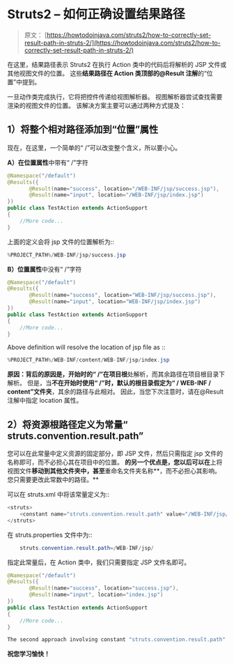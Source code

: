 # Struts2 – 如何正确设置结果路径

> 原文： [https://howtodoinjava.com/struts2/how-to-correctly-set-result-path-in-struts-2/](https://howtodoinjava.com/struts2/how-to-correctly-set-result-path-in-struts-2/)

在这里，结果路径表示 Struts2 在执行 Action 类中的代码后将解析的 JSP 文件或其他视图文件的位置。 这些**结果路径在 Action 类顶部的@Result 注解**的“位置”中提到。

一旦动作类完成执行，它将把控件传递给视图解析器。 视图解析器尝试查找需要渲染的视图文件的位置。 该解决方案主要可以通过两种方式提及：

## 1）将整个相对路径添加到“位置”属性

现在，在这里，一个简单的“ /”可以改变整个含义，所以要小心。

**A）在位置属性**中带有“ /”字符

```java
@Namespace("/default")
@Results({
	   @Result(name="success", location="/WEB-INF/jsp/success.jsp"),
	   @Result(name="input", location="/WEB-INF/jsp/index.jsp")
})
public class TestAction extends ActionSupport 
{
	//More code...
} 

```

上面的定义会将 jsp 文件的位置解析为::

```java
%PROJECT_PATH%/WEB-INF/jsp/success.jsp

```

**B）位置属性**中没有“ /”字符

```java
@Namespace("/default")
@Results({
	   @Result(name="success", location="WEB-INF/jsp/success.jsp"),
	   @Result(name="input", location="WEB-INF/jsp/index.jsp")
})
public class TestAction extends ActionSupport 
{
	//More code...
} 

```

Above definition will resolve the location of jsp file as ::

```java
%PROJECT_PATH%/WEB-INF/content/WEB-INF/jsp/index.jsp

```

**原因：**背后的原因是，开始时的**“ /”在项目根**处解析，而其余路径在项目根目录下解析。 但是，当**不在开始时使用“ /”时，默认的根目录假定为“ / WEB-INF / content”文件夹**，其余的路径与此相对。 因此，当您下次注意时，请在@Result 注解中指定 location 属性。

## 2）将资源根路径定义为常量“ struts.convention.result.path”

您可以在此常量中定义资源的固定部分，即 JSP 文件，然后只需指定 jsp 文件的名称即可，而不必担心其在项目中的位置。 **的另一个优点是，您以后可以在**上将视图文件**移动到其他文件夹中，甚至**重命名文件夹名称**，而不必担心其影响。 您只需要更改此常数中的路径。**

可以在 struts.xml 中将该常量定义为::

```java
<struts>
	<constant name="struts.convention.result.path" value="/WEB-INF/jsp/" />
</struts>

```

在 struts.properties 文件中为::

```java
	struts.convention.result.path=/WEB-INF/jsp/

```

指定此常量后，在 Action 类中，我们只需要指定 JSP 文件名即可。

```java
@Namespace("/default")
@Results({
	   @Result(name="success", location="success.jsp"),
	   @Result(name="input", location="index.jsp")
})
public class TestAction extends ActionSupport 
{
	//More code...
}

```

```java
The second approach involving constant "struts.convention.result.path" is recommended approach.
```

**祝您学习愉快！**
